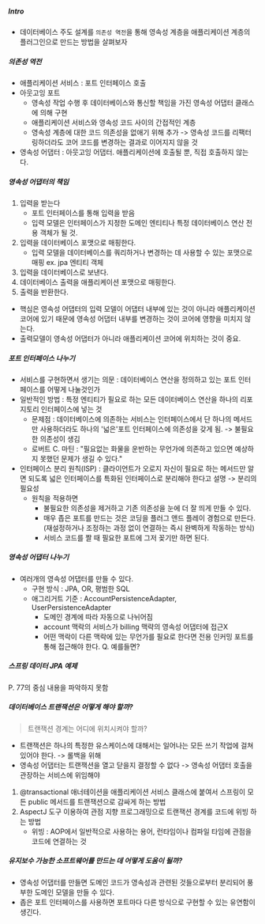 ##### Intro
* 데이터베이스 주도 설계를 `의존성 역전`을 통해 영속성 계층을 애플리케이션 계층의 플러그인으로 만드는 방법을 살펴보자
##### 의존성 역전
* 애플리케이션 서비스 : 포트 인터페이스 호출
* 아웃고잉 포트 
  * 영속성 작업 수행 후 데이터베이스와 통신할 책임을 가진 영속성 어댑터 클래스에 의해 구현
  * 애플리케이션 서비스와 영속성 코드 사이의 간접적인 계층
  * 영속성 계층에 대한 코드 의존성을 없애기 위해 추가 -> 영속성 코드를 리팩터링하더라도 코어 코드를 변경하는 결과로 이어지지 않을 것
* 영속성 어댑터 : 아웃고잉 어댑터. 애플리케이션에 호출될 뿐, 직접 호출하지 않는다.
##### 영속성 어댑터의 책임
1. 입력을 받는다
   * 포트 인터페이스를 통해 입력을 받음
   * 입력 모델은 인터페이스가 지정한 도메인 엔티티나 특정 데이터베이스 연산 전용 객체가 될 것.
2. 입력을 데이터베이스 포맷으로 매핑한다.
   * 입력 모델을 데이터베이스를 쿼리하거나 변경하는 데 사용할 수 있는 포맷으로 매핑  ex. jpa 엔티티 객체
3. 입력을 데이터베이스로 보낸다.
4. 데이터베이스 출력을 애플리케이션 포맷으로 매핑한다.
5. 출력을 반환한다.
* 핵심은 영속성 어댑터의 입력 모델이 어댑터 내부에 있는 것이 아니라 애플리케이션 코어에 있기 때문에 영속성 어댑터 내부를 변경하는 것이 코어에 영향을 미치지 않는다.
* 출력모델이 영속성 어댑터가 아니라 애플리케이션 코어에 위치하는 것이 중요.
##### 포트 인터페이스 나누기
* 서비스를 구현하면서 생기는 의문 : 데이터베이스 연산을 정의하고 있는 포트 인터페이스를 어떻게 나눌것인가
* 일반적인 방법 : 특정 엔티티가 필요로 하는 모든 데이터베이스 연산을 하나의 리포지토리 인터페이스에 넣는 것
  * 문제점 : 데이터베이스에 의존하는 서비스는 인터페이스에서 단 하나의 메서드만 사용하더라도 하나의 '넓은'포트 인터페이스에 의존성을 갖게 됨. -> 불필요한 의존성이 생김
  * 로버트 C. 마틴 : "필요없는 화물을 운반하는 무언가에 의존하고 있으면 예상하지 못했던 문제가 생길 수 있다."
* 인터페이스 분리 원칙(ISP) : 클라이언트가 오로지 자신이 필요로 하는 메서드만 알면 되도록 넓은 인터페이스를 특화된 인터페이스로 분리해야 한다고 설명 -> 분리의 필요성
  * 원칙을 적용하면
    * 불필요한 의존성을 제거하고 기존 의존성을 눈에 더 잘 띄게 만들 수 있다.
    * 매우 좁은 포트를 만드는 것은 코딩을 플러그 앤드 플레이 경험으로 만든다. (재설정하거나 조정하는 과정 없이 연결하는 즉시 완벽하게 작동하는 방식) 
    * 서비스 코드를 짤 때 필요한 포트에 그저 꽂기만 하면 된다.
##### 영속성 어댑터 나누기
* 여러개의 영속성 어댑터를 만들 수 있다. 
  * 구현 방식 : JPA, OR, 평범한 SQL
  * 애그리거트 기준 : AccountPersistenceAdapter, UserPersistenceAdapter 
    * 도메인 경계에 따라 자동으로 나뉘어짐
    * account 맥락의 서비스가 billing 맥략의 영속성 어댑터에 접근X
    * 어떤 맥락이 다른 맥락에 있는 무언가를 필요로 한다면 전용 인커밍 포트를 통해 접근해야 한다. Q. 예를들면? 
##### 스프링 데이터 JPA 예제
P. 77의 중심 내용을 파악하지 못함
##### 데이터베이스 트랜잭션은 어떻게 해야 할까?
> 트랜잭션 경계는 어디에 위치시켜야 할까?
* 트랜잭션은 하나의 특정한 유스케이스에 대해서는 일어나는 모든 쓰기 작업에 걸쳐 있어야 한다. -> 롤백을 위해
* 영속성 어댑터는 트랜잭션을 열고 닫을지 결정할 수 없다 -> 영속성 어댑터 호출을 관장하는 서비스에 위임해야
1. @transactional 애너테이션을 애플리케이션 서비스 클래스에 붙여서 스프링이 모든 public 메서드를 트랜잭션으로 감싸게 하는 방법
2. AspectJ 도구 이용하여 관점 지향 프로그래밍으로 트랜잭션 경계를 코드에 위빙 하는 방법
   * 위빙 : AOP에서 일반적으로 사용하는 용어, 런타임이나 컴파일 타임에 관점을 코드에 연결하는 것
##### 유지보수 가능한 소프트웨어를 만드는 데 어떻게 도움이 될까?
* 영속성 어댑터를 만들면 도메인 코드가 영속성과 관련된 것들으로부터 분리되어 풍부한 도메인 모델을 만들 수 있다.
* 좁은 포트 인터페이스를 사용하면 포트마다 다른 방식으로 구현할 수 있는 유연함이 생긴다.